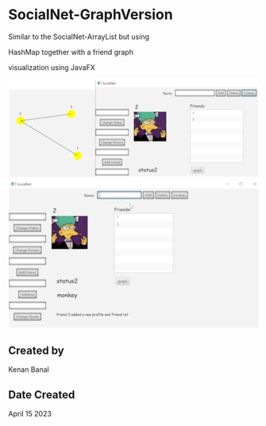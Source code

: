 # SocialNet-GraphVersion
Similar to the SocialNet-ArrayList but using 

HashMap together with a friend graph 

visualization using JavaFX

![image](./picture/socialnetgraph.png)
![image](./picture/socialnetgraph2.png)
## Created by
Kenan Banal

## Date Created
April 15 2023
